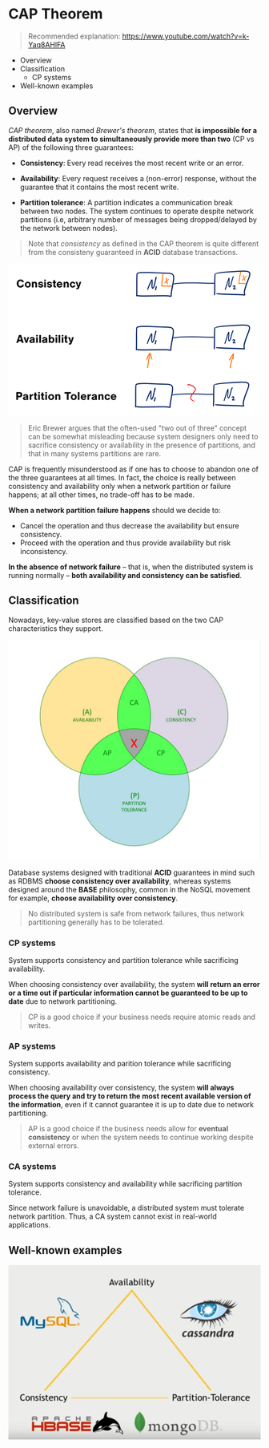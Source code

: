 # CAP Theorem

> Recommended explanation: https://www.youtube.com/watch?v=k-Yaq8AHlFA

* Overview
* Classification
  * CP systems
* Well-known examples

## Overview

*CAP theorem*, also named *Brewer's theorem*, states that **is impossible for a distributed data system to simultaneously provide more than two** (CP vs AP) of the following three guarantees:

* **Consistency**: Every read receives the most recent write or an error.

* **Availability**: Every request receives a (non-error) response, without the guarantee that it contains the most recent write.

* **Partition tolerance**: A partition indicates a communication break between two nodes. The system continues to operate despite network partitions (i.e, arbitrary number of messages being dropped/delayed by the network between nodes).

> Note that *consistency* as defined in the CAP theorem is quite different from the consisteny guaranteed in **ACID** database transactions.

![](2021-06-28-22-02-47.png)

> Eric Brewer argues that the often-used "two out of three" concept can be somewhat misleading because system designers only need to sacrifice consistency or availability in the presence of partitions, and that in many systems partitions are rare.

CAP is frequently misunderstood as if one has to choose to abandon one of the three guarantees at all times. In fact, the choice is really between consistency and availability only when a network partition or failure happens; at all other times, no trade-off has to be made.

**When a network partition failure happens** should we decide to:

* Cancel the operation and thus decrease the availability but ensure consistency.
* Proceed with the operation and thus provide availability but risk inconsistency.

**In the absence of network failure** – that is, when the distributed system is running normally – **both availability and consistency can be satisfied**. 

## Classification

Nowadays, key-value stores are classified based on the two CAP characteristics they support.

![](2021-09-04-20-02-12.png)

Database systems designed with traditional **ACID** guarantees in mind such as RDBMS **choose consistency over availability**, whereas systems designed around the **BASE** philosophy, common in the NoSQL movement for example, **choose availability over consistency**.

> No distributed system is safe from network failures, thus network partitioning generally has to be tolerated.

### CP systems

System supports consistency and partition tolerance while sacrificing availability.

When choosing consistency over availability, the system **will return an error or a time out if particular information cannot be guaranteed to be up to date** due to network partitioning.

> CP is a good choice if your business needs require atomic reads and writes.

### AP systems

System supports availability and parition tolerance while sacrificing consistency.

When choosing availability over consistency, the system **will always process the query and try to return the most recent available version of the information**, even if it cannot guarantee it is up to date due to network partitioning. 

> AP is a good choice if the business needs allow for **eventual consistency** or when the system needs to continue working despite external errors.

### CA systems

System supports consistency and availability while sacrificing partition tolerance.

Since network failure is unavoidable, a distributed system must tolerate network partition. Thus, a CA system cannot exist in real-world applications.

## Well-known examples

![](2021-07-03-16-01-09.png)
